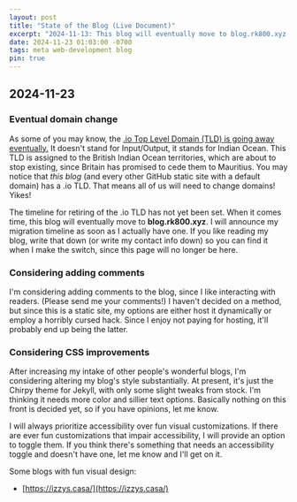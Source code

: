 ```yaml
---
layout: post
title: "State of the Blog (Live Document)"
excerpt: "2024-11-13: This blog will eventually move to blog.rk800.xyz due to the upcoming deprecation of the .io TLD."
date: 2024-11-23 01:03:00 -0700
tags: meta web-development blog
pin: true
--- 
```



## 2024-11-23
### Eventual domain change 
As some of you may know, the 
[.io Top Level Domain (TLD) is going away eventually.](https://every.to/p/the-disappearance-of-an-internet-domain)
It doesn't stand for Input/Output, it stands for Indian Ocean. This TLD is 
assigned to the British Indian Ocean territories, which are about to stop
existing, since Britain has promised to cede them to Mauritius. You may notice
that *this blog* (and every other GitHub static site with a default domain) has
a .io TLD. That means all of us will need to change domains! Yikes! 

The timeline for retiring of the .io TLD has not yet been set. When it comes
time, this blog will eventually move to **blog.rk800.xyz**. I will announce my
migration timeline as soon as I actually have one.
If you like reading
my blog, write that down (or write my contact info down) so you can find it when
I make the switch, since this page will no longer be here. 

### Considering adding comments
I'm considering adding comments to the blog, since I like interacting with 
readers. (Please send me your comments!) I haven't decided on a method, but
since this is a static site, my options are either host it dynamically or employ
a horribly cursed hack. Since I enjoy not paying for hosting, it'll probably end
up being the latter. 

### Considering CSS improvements
After increasing my intake of other people's wonderful blogs, I'm considering
altering my blog's style substantially. At present, it's just the Chirpy theme
for Jekyll, with only some slight tweaks from stock. I'm thinking it needs more
color and sillier text options. Basically nothing on this front is decided
yet, so if you have opinions, let me know. 
<!-- Insert link to the extended markdown format B was talking about -->

I will always prioritize accessibility over fun visual customizations. If there
are ever fun customizations that impair accessibility, I will provide an option
to toggle them. If you think there's something that needs an accessibility
toggle and doesn't have one, let me know and I'll get on it. 

Some blogs with fun visual design: 
- [https://izzys.casa/](https://izzys.casa/)